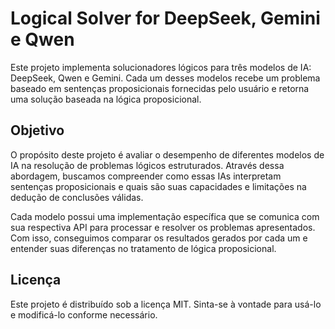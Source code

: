 # Logical Solver for DeepSeek, Gemini e Qwen

Este projeto implementa solucionadores lógicos para três modelos de IA: DeepSeek, Qwen e Gemini. Cada um desses modelos recebe um problema baseado em sentenças proposicionais fornecidas pelo usuário e retorna uma solução baseada na lógica proposicional.

## Objetivo

O propósito deste projeto é avaliar o desempenho de diferentes modelos de IA na resolução de problemas lógicos estruturados. Através dessa abordagem, buscamos compreender como essas IAs interpretam sentenças proposicionais e quais são suas capacidades e limitações na dedução de conclusões válidas.

Cada modelo possui uma implementação específica que se comunica com sua respectiva API para processar e resolver os problemas apresentados. Com isso, conseguimos comparar os resultados gerados por cada um e entender suas diferenças no tratamento de lógica proposicional.

## Licença

Este projeto é distribuído sob a licença MIT. Sinta-se à vontade para usá-lo e modificá-lo conforme necessário.

